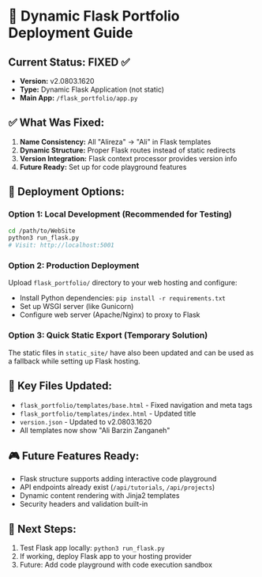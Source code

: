 # 🚀 Dynamic Flask Portfolio Deployment Guide

## Current Status: FIXED ✅
- **Version:** v2.0803.1620
- **Type:** Dynamic Flask Application (not static)
- **Main App:** `/flask_portfolio/app.py`

## ✅ What Was Fixed:
1. **Name Consistency:** All "Alireza" → "Ali" in Flask templates
2. **Dynamic Structure:** Proper Flask routes instead of static redirects
3. **Version Integration:** Flask context processor provides version info
4. **Future Ready:** Set up for code playground features

## 🎯 Deployment Options:

### Option 1: Local Development (Recommended for Testing)
```bash
cd /path/to/WebSite
python3 run_flask.py
# Visit: http://localhost:5001
```

### Option 2: Production Deployment
Upload `flask_portfolio/` directory to your web hosting and configure:
- Install Python dependencies: `pip install -r requirements.txt`
- Set up WSGI server (like Gunicorn)
- Configure web server (Apache/Nginx) to proxy to Flask

### Option 3: Quick Static Export (Temporary Solution)
The static files in `static_site/` have also been updated and can be used as a fallback while setting up Flask hosting.

## 🔧 Key Files Updated:
- `flask_portfolio/templates/base.html` - Fixed navigation and meta tags
- `flask_portfolio/templates/index.html` - Updated title
- `version.json` - Updated to v2.0803.1620
- All templates now show "Ali Barzin Zanganeh"

## 🎮 Future Features Ready:
- Flask structure supports adding interactive code playground
- API endpoints already exist (`/api/tutorials`, `/api/projects`)
- Dynamic content rendering with Jinja2 templates
- Security headers and validation built-in

## 🚀 Next Steps:
1. Test Flask app locally: `python3 run_flask.py`
2. If working, deploy Flask app to your hosting provider
3. Future: Add code playground with code execution sandbox
